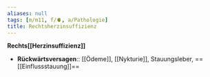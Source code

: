 ```yaml
---
aliases: null
tags: [m/m11, f/🫀, a/Pathologie]
title: Rechtsherzinsuffizienz
---
```

**Rechts[[Herzinsuffizienz]]**
- **Rückwärtsversagen**:: [[Ödeme]], [[Nykturie]], Stauungsleber, ==[[Einflussstauung]]==